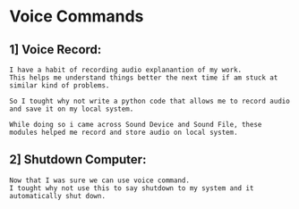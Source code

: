 # Voice Commands

## 1] Voice Record:

    I have a habit of recording audio explanantion of my work. 
    This helps me understand things better the next time if am stuck at similar kind of problems.

    So I tought why not write a python code that allows me to record audio and save it on my local system.

    While doing so i came across Sound Device and Sound File, these modules helped me record and store audio on local system.

## 2] Shutdown Computer:

    Now that I was sure we can use voice command. 
    I tought why not use this to say shutdown to my system and it automatically shut down.
